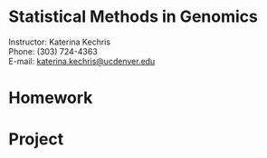 # Statistical Methods in Genomics
Instructor: Katerina Kechris  
Phone: (303) 724-4363  
E-mail: katerina.kechris@ucdenver.edu
# Homework
# Project
